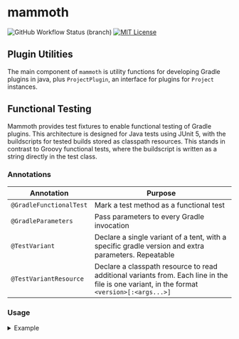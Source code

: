 # mammoth

![GitHub Workflow Status (branch)](https://img.shields.io/github/actions/workflow/status/KyoriPowered/mammoth/build.yml?branch=main) [![MIT License](https://img.shields.io/badge/license-MIT-blue)](license.txt)

## Plugin Utilities

The main component of `mammoth` is utility functions for developing Gradle plugins in java, plus `ProjectPlugin`, an interface for plugins for `Project` instances.

## Functional Testing

Mammoth provides test fixtures to enable functional testing of Gradle plugins. This architecture is designed for Java tests using JUnit 5, with the buildscripts for tested builds stored as classpath resources. This stands in contrast to Groovy functional tests, where the buildscript is written as a string directly in the test class.

### Annotations

Annotation                  | Purpose
--------------------------- | ------------------------------------------
`@GradleFunctionalTest` | Mark a test method as a functional test
`@GradleParameters`      | Pass parameters to every Gradle invocation
`@TestVariant`            | Declare a single variant of a tent, with a specific gradle version and extra parameters. Repeatable
`@TestVariantResource`  | Declare a classpath resource to read additional variants from. Each line in the file is one variant, in the format `<version>[:<args...>]`

### Usage

<details>
<summary>Example</summary>

Assuming there are files at `src/test/resources/com/example/myplugin/simpleBuild/in/build.gradle` and `src/test/resources/com/example/myplugin/simpleBuild/in/settings.gradle`, the following sets up a simple test that will run on both Gradle 6.9 and 7.1:

**com/example/myplugin/MyPluginTest.java**:

```java
/**
 * A <em>meta-annotation</em> containing our test configuration.
 */
@GradleFunctionalTest
@GradleParameters({"--warning-mode", "all", "--stacktrace"}) // parameters for all variants
@TestVariant(gradleVersion = "6.9")
@TestVariant(gradleVersion = "7.1")
@Documented
@Retention(RetentionPolicy.RUNTIME)
@Target({ElementType.ANNOTATION_TYPE, ElementType.METHOD})
public @interface MyPluginTest {
}
```

**com/example/myplugin/MyPluginFunctionalTest.java**
```java

class MyPluginFunctionalTest {

  @MyPluginTest
  void simpleBuild(final TestContext ctx) {
    ctx.copyInput("build.gradle");
    ctx.copyInput("settings.gradle");

    final BuildResult result = ctx.build("build"); // or anoher

    assertEquals(TaskOutcome.SUCCESS, result.task(":build").getOutcome());
    
    // Use any other methods on TestContext to help validate output.
  }
}
```
</details>
